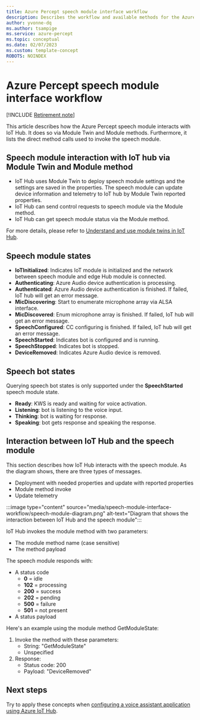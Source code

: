 ```yaml
---
title: Azure Percept speech module interface workflow
description: Describes the workflow and available methods for the Azure Percept speech module 
author: yvonne-dq
ms.author: tsampige
ms.service: azure-percept
ms.topic: conceptual
ms.date: 02/07/2023
ms.custom: template-concept
ROBOTS: NOINDEX
---
```


# Azure Percept speech module interface workflow

[!INCLUDE [Retirement note](./includes/retire.md)]

This article describes how the Azure Percept speech module interacts with IoT Hub. It does so via Module Twin and Module methods. Furthermore, it lists the direct method calls used to invoke the speech module.

## Speech module interaction with IoT hub via Module Twin and Module method
- IoT Hub uses Module Twin to deploy speech module settings and the settings are saved in the properties. The speech module can update device information and telemetry to IoT hub by Module Twin reported properties.
- IoT Hub can send control requests to speech module via the Module method.
- IoT Hub can get speech module status via the Module method.

For more details, please refer to [Understand and use module twins in IoT Hub](../iot-hub/iot-hub-devguide-module-twins.md).


## Speech module states
- **IoTInitialized**: Indicates IoT module is initialized and the network between speech module and edge Hub module is connected.
- **Authenticating**: Azure Audio device authentication is processing.
- **Authenticated**: Azure Audio device authentication is finished. If failed, IoT hub will get an error message.
- **MicDiscovering**: Start to enumerate microphone array via ALSA interface.
- **MicDiscovered**: Enum microphone array is finished. If failed, IoT hub will get an error message.
- **SpeechConfigured**: CC configuring is finished. If failed, IoT hub will get an error message.
- **SpeechStarted**: Indicates bot is configured and is running.
- **SpeechStopped**: Indicates bot is stopped.
- **DeviceRemoved**: Indicates Azure Audio device is removed.


## Speech bot states
Querying speech bot states is only supported under the **SpeechStarted** speech module state.
- **Ready**: KWS is ready and waiting for voice activation.
- **Listening**: bot is listening to the voice input.
- **Thinking**: bot is waiting for response.
- **Speaking**: bot gets response and speaking the response.

## Interaction between IoT Hub and the speech module 
This section describes how IoT Hub interacts with the speech module. As the diagram shows, there are three types of messages.
- Deployment with needed properties and update with reported properties
- Module method invoke
- Update telemetry

:::image type="content" source="media/speech-module-interface-workflow/speech-module-diagram.png" alt-text="Diagram that shows the interaction between IoT Hub and the speech module":::

IoT Hub invokes the module method with two parameters:
- The module method name (case sensitive)
- The method payload

The speech module responds with:
- A status code
    - **0** = idle
    - **102** = processing
    - **200** = success
    - **202** = pending
    - **500** = failure
    - **501** = not present
- A status payload

Here's an example using the module method GetModuleState:
1. Invoke the method with these parameters:
    - String: "GetModuleState"
    - Unspecified
1. Response:
    - Status code: 200
    - Payload: "DeviceRemoved"

## Next steps
Try to apply these concepts when [configuring a voice assistant application using Azure IoT Hub](./how-to-configure-voice-assistant.md).
